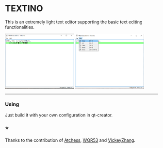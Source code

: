 # TEXTINO

This is an extremely light text editor supporting the basic text editing functionalities.

<img src="./intro-images/1.png" width="45%" height="45%">                               <img src="./intro-images/2.png" width="45%" height="45%">



---



### Using

Just build it with your own configuration in qt-creator.





### :star:

Thanks to the contribution of [Atchess](https://github.com/Atchess), [WQR53](https://github.com/WQR53) and [VickeyZhang](https://github.com/WenqiZhang18).
